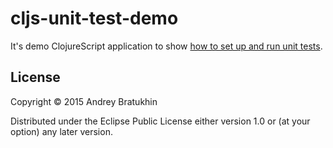 # cljs-unit-test-demo

It's demo ClojureScript application to show [how to set up and run unit tests](http://abratukhin.blogspot.com/2015/03/how-to-set-up-unit-tests-in.html).

## License

Copyright © 2015 Andrey Bratukhin

Distributed under the Eclipse Public License either version 1.0 or (at
your option) any later version.
